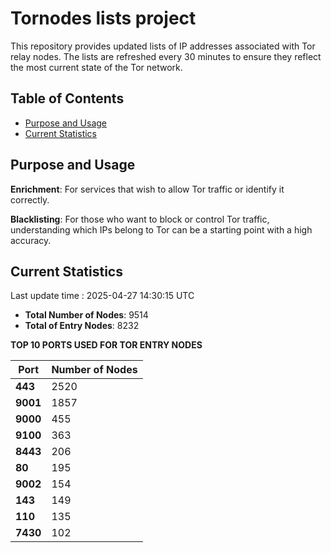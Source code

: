 # Tornodes lists project

This repository provides updated lists of IP addresses associated with Tor relay nodes. The lists are refreshed every 30 minutes to ensure they reflect the most current state of the Tor network.

## Table of Contents

- [Purpose and Usage](#purpose-and-usage)
- [Current Statistics](#current-statistics)


## Purpose and Usage

**Enrichment**: For services that wish to allow Tor traffic or identify it correctly.

**Blacklisting**: For those who want to block or control Tor traffic, understanding which IPs belong to Tor can be a starting point with a high accuracy.

## Current Statistics

Last update time : 2025-04-27 14:30:15 UTC

- **Total Number of Nodes**: 9514
- **Total of Entry Nodes**: 8232

**TOP 10 PORTS USED FOR TOR ENTRY NODES**

| **Port** | **Number of Nodes** |
|------|-----------------|
| **443**   | 2520  |
| **9001**   | 1857  |
| **9000**   | 455  |
| **9100**   | 363  |
| **8443**   | 206  |
| **80**   | 195  |
| **9002**   | 154  |
| **143**   | 149  |
| **110**   | 135  |
| **7430**   | 102  |

